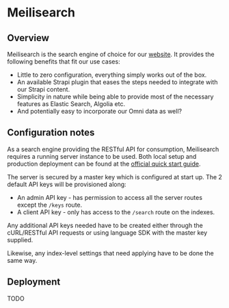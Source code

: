 # Meilisearch

## Overview

Meilisearch is the search engine of choice for our [website](https://github.com/unioslight/website). It provides the following benefits that fit our use cases:

- Little to zero configuration, everything simply works out of the box.
- An available Strapi plugin that eases the steps needed to integrate with our Strapi content.
- Simplicity in nature while being able to provide most of the necessary features as Elastic Search, Algolia etc.
- And potentially easy to incorporate our Omni data as well?

## Configuration notes

As a search engine providing the RESTful API for consumption, Meilisearch requires a running server instance to be used. Both local setup and production deployment can be found at the [official quick start guide](https://docs.meilisearch.com/learn/getting_started/quick_start.html#setup-and-installation).

The server is secured by a master key which is configured at start up. The 2 default API keys will be provisioned along:

- An admin API key - has permission to access all the server routes except the `/keys` route.
- A client API key - only has access to the `/search` route on the indexes.

Any additional API keys needed have to be created either through the cURL/RESTful API requests or using language SDK with the master key supplied.

Likewise, any index-level settings that need applying have to be done the same way.

## Deployment

TODO
